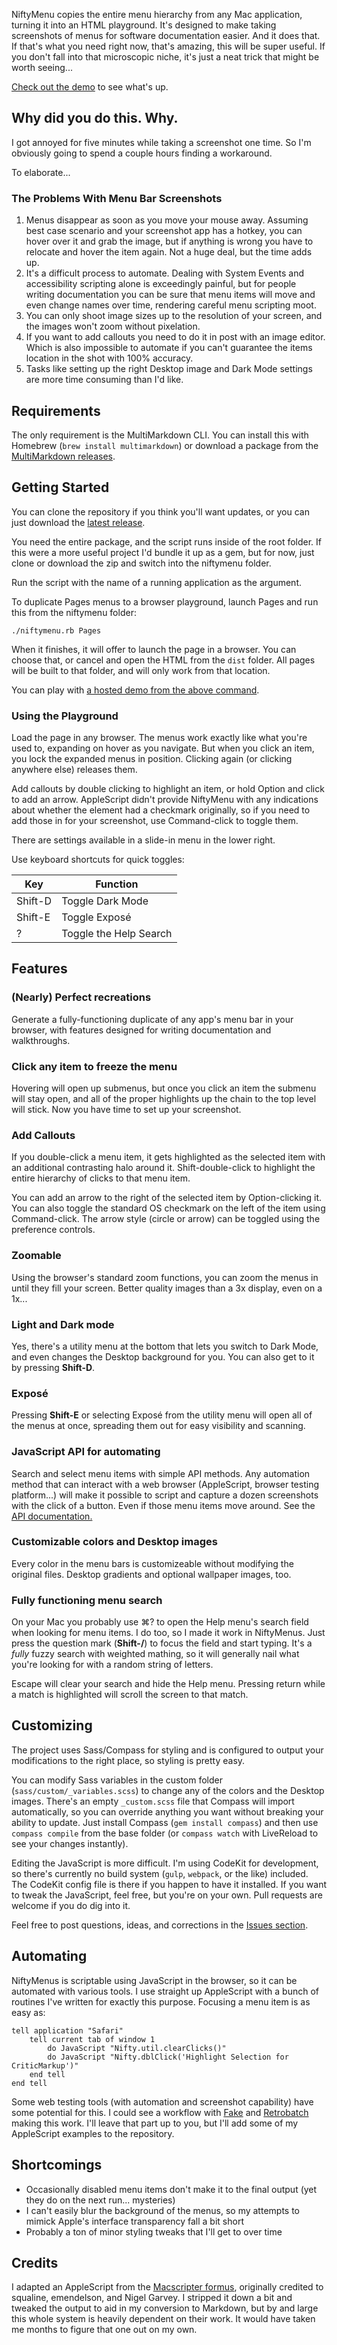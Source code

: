 [demo]: https://ttscoff.github.io/niftymenu/Pages.html
[mmd]: https://github.com/fletcher/MultiMarkdown-6/releases
[jsapi]: https://ttscoff.github.io/niftymenu/jsapi/index.html
[fake]: http://fakeapp.com/
[Retrobatch]: https://flyingmeat.com/retrobatch/
[macscripter]: http://macscripter.net/viewtopic.php?id=37674
[repo]: https://github.com/ttscoff/niftymenu
[issues]: https://github.com/ttscoff/niftymenu/issues
[releases]: https://github.com/ttscoff/niftymenu/releases

NiftyMenu copies the entire menu hierarchy from any Mac application, turning it into an HTML playground. It's designed to make taking screenshots of menus for software documentation easier. And it does that. If that's what you need right now, that's amazing, this will be super useful. If you don't fall into that microscopic niche, it's just a neat trick that might be worth seeing...

[Check out the demo][demo] to see what's up.

## Why did you do this. Why.

I got annoyed for five minutes while taking a screenshot one time. So I'm obviously going to spend a couple hours finding a workaround.

To elaborate...

### The Problems With Menu Bar Screenshots

1. Menus disappear as soon as you move your mouse away. Assuming best case scenario and your screenshot app has a hotkey, you can hover over it and grab the image, but if anything is wrong you have to relocate and hover the item again. Not a huge deal, but the time adds up.
2. It's a difficult process to automate. Dealing with System Events and accessibility scripting alone is exceedingly painful, but for people writing documentation you can be sure that menu items will move and even change names over time, rendering careful menu scripting moot.
3. You can only shoot image sizes up to the resolution of your screen, and the images won't zoom without pixelation.
4. If you want to add callouts you need to do it in post with an image editor. Which is also impossible to automate if you can't guarantee the items location in the shot with 100% accuracy.
5. Tasks like setting up the right Desktop image and Dark Mode settings are more time consuming than I'd like.

## Requirements

The only requirement is the MultiMarkdown CLI. You can install this with Homebrew (`brew install multimarkdown`) or download a package from the [MultiMarkdown releases][mmd].

## Getting Started

You can clone the repository if you think you'll want updates, or you can just download the [latest release][releases].

You need the entire package, and the script runs inside of the root folder. If this were a more useful project I'd bundle it up as a gem, but for now, just clone or download the zip and switch into the niftymenu folder.

Run the script with the name of a running application as the argument.

To duplicate Pages menus to a browser playground, launch Pages and run this from the niftymenu folder:

    ./niftymenu.rb Pages

When it finishes, it will offer to launch the page in a browser. You can choose that, or cancel and open the HTML from the `dist` folder. All pages will be built to that folder, and will only work from that location.

You can play with [a hosted demo from the above command][demo].

### Using the Playground

Load the page in any browser. The menus work exactly like what you're used to, expanding on hover as you navigate. But when you click an item, you lock the expanded menus in position. Clicking again (or clicking anywhere else) releases them.

Add callouts by double clicking to highlight an item, or hold Option and click to add an arrow. AppleScript didn't provide NiftyMenu with any indications about whether the element had a checkmark originally, so if you need to add those in for your screenshot, use Command-click to toggle them.

There are settings available in a slide-in menu in the lower right.

Use keyboard shortcuts for quick toggles:

| Key   | Function  | 
| ---   | --------  | 
| Shift-D   | Toggle Dark Mode  | 
| Shift-E   | Toggle Expos&eacute;  | 
| ? | Toggle the Help Search    | 


## Features

### (Nearly) Perfect recreations

Generate a fully-functioning duplicate of any app's menu bar in your browser, with features designed for writing documentation and walkthroughs.

### Click any item to freeze the menu

Hovering will open up submenus, but once you click an item the submenu will stay open, and all of the proper highlights up the chain to the top level will stick. Now you have time to set up your screenshot.

### Add Callouts

If you double-click a menu item, it gets highlighted as the selected item with an additional contrasting halo around it. Shift-double-click to highlight the entire hierarchy of clicks to that menu item.

You can add an arrow to the right of the selected item by Option-clicking it. You can also toggle the standard OS checkmark on the left of the item using Command-click. The arrow style (circle or arrow) can be toggled using the preference controls.

### Zoomable

Using the browser's standard zoom functions, you can zoom the menus in until they fill your screen. Better quality images than a 3x display, even on a 1x...

### Light and Dark mode

Yes, there's a utility menu at the bottom that lets you switch to Dark Mode, and even changes the Desktop background for you. You can also get to it by pressing __Shift-D__.

### Expos&eacute;

Pressing __Shift-E__ or selecting Expos&eacute; from the utility menu will open all of the menus at once, spreading them out for easy visibility and scanning.

### JavaScript API for automating

Search and select menu items with simple API methods. Any automation method  that can interact with a web browser (AppleScript, browser testing platform...) will make it possible to script and capture a dozen screenshots with the click of a button. Even if those menu items move around. See the [API documentation.][jsapi]

### Customizable colors and Desktop images

Every color in the menu bars is customizeable without modifying the original files. Desktop gradients and optional wallpaper images, too.

### Fully functioning menu search

On your Mac you probably use ⌘? to open the Help menu's search field when looking for menu items. I do too, so I made it work in NiftyMenus. Just press the question mark (__Shift-/__) to focus the field and start typing. It's a _fully_ fuzzy search with weighted mathing, so it will generally nail what you're looking for with a random string of letters.

Escape will clear your search and hide the Help menu. Pressing return while a match is highlighted will scroll the screen to that match.

## Customizing

The project uses Sass/Compass for styling and is configured to output your modifications to the right place, so styling is pretty easy.

You can modify Sass variables in the custom folder (`sass/custom/_variables.scss`) to change any of the colors and the Desktop images. There's an empty `_custom.scss` file that Compass will import automatically, so you can override anything you want without breaking your ability to update. Just install Compass (`gem install compass`) and then use `compass compile` from the base folder (or `compass watch` with LiveReload  to see your changes instantly).

Editing the JavaScript is more difficult. I'm using CodeKit for development, so there's currently no build system (`gulp`, `webpack`, or the like) included. The CodeKit config file is there if you happen to have it installed. If you want to tweak the JavaScript, feel free, but you're on your own. Pull requests are welcome if you do dig into it.

Feel free to post questions, ideas, and corrections in the [Issues section][issues].

## Automating

NiftyMenus is scriptable using JavaScript in the browser, so it can be automated with various tools. I use straight up AppleScript with a bunch of routines I've written for exactly this purpose. Focusing a menu item is as easy as:

```applescript
tell application "Safari"
    tell current tab of window 1
        do JavaScript "Nifty.util.clearClicks()"
        do JavaScript "Nifty.dblClick('Highlight Selection for CriticMarkup')"
    end tell
end tell
```

Some web testing tools (with automation and screenshot capability) have some potential for this. I could see a workflow with [Fake][] and [Retrobatch][] making this work. I'll leave that part up to you, but I'll add some of my AppleScript examples to the repository.


## Shortcomings

- Occasionally disabled menu items don't make it to the final output (yet they do on the next run... mysteries)
- I can't easily blur the background of the menus, so my attempts to mimick Apple's interface transparency fall a bit short
- Probably a ton of minor styling tweaks that I'll get to over time

## Credits

I adapted an AppleScript from the [Macscripter formus][macscripter], originally credited to squaline, emendelson, and Nigel Garvey. I stripped it down a bit and tweaked the output to aid in my conversion to Markdown, but by and large this whole system is heavily dependent on their work. It would have taken me months to figure that one out on my own.

